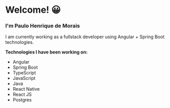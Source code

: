 # Welcome! 😀 

### I'm Paulo Henrique de Morais

I am currently working as a fullstack developer using Angular + Spring Boot technologies.
 
 **Technologies I have been working on:**

<ul>
<li>Angular</li>
<li>Spring Boot</li>
<li>TypeScript</li>
<li>JavaScript</li>
<li>Java</li>
<li>React Native</li>
<li>React JS</li>
<li>Postgres</li>
</ul>

<!--
**phm-paulomorais/phm-paulomorais** is a ✨ _special_ ✨ repository because its `README.md` (this file) appears on your GitHub profile.

Here are some ideas to get you started:

- 🔭 I’m currently working on ...
- 🌱 I’m currently learning ...
- 👯 I’m looking to collaborate on ...
- 🤔 I’m looking for help with ...
- 💬 Ask me about ...
- 📫 How to reach me: ...
- 😄 Pronouns: ...
- ⚡ Fun fact: ...
-->

